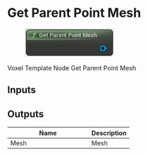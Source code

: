 # Get Parent Point Mesh

<div align="left" data-full-width="false">

<figure><img src="../../../api/Point/Get_Parent_Point_Mesh.png" alt=""><figcaption></figcaption></figure>

</div>

Voxel Template Node Get Parent Point Mesh

## Inputs

## Outputs

<table><thead><tr><th width="170">Name</th><th>Description</th></tr></thead><tbody><tr><td>Mesh</td><td>Mesh</td></tr></tbody></table>
